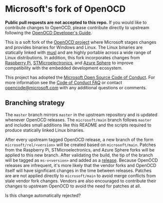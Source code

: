# Microsoft's fork of OpenOCD

**Public pull requests are not accepted to this repo.** If you would like to
contribute changes to OpenOCD, please contribute directly to upstream following
the [OpenOCD Developer's Guide](http://openocd.org/doc/doxygen/html/index.html).

This is a soft fork of the [OpenOCD project](http://openocd.org/) where
Microsoft stages changes and provides binaries for Windows and Linux. The Linux
binaries are statically linked with [musl](https://www.musl-libc.org/) and are
highly portable across a wide range of Linux distributions. In addition, this
fork incorporates changes from
[Raspberry Pi](https://github.com/raspberrypi/openocd),
[STMicroelectronics](https://github.com/STMicroelectronics/OpenOCD), and [Azure
Sphere](https://thirdpartysource.microsoft.com/) to improve compatibility with
the embedded development ecosystem.

This project has adopted the [Microsoft Open Source Code of Conduct](
https://opensource.microsoft.com/codeofconduct/). For more information see the
[Code of Conduct FAQ](https://opensource.microsoft.com/codeofconduct/faq) or
contact [opencode@microsoft.com](mailto:opencode@microsoft.com) with any
additional questions or comments.

## Branching strategy

The `master` branch mirrors `master` in the upstream repository and is updated
whenever OpenOCD releases. The `microsoft/main` branch follows `master` and
includes small additions like this README and the scripts required to produce
statically linked Linux binaries.

After every upstream tagged OpenOCD release, a new branch of the form
`microsoft/rel/<version>` will be created based on `microsoft/main`. Patches
from the Raspberry Pi, STMicroelectronics, and Azure Sphere forks will be
applied to this new branch. After validating the build, the tip of the branch
will be tagged as `ms-v<version>` and added as a
[release](https://github.com/microsoft/openocd/releases). Because OpenOCD
releases are infrequent, it's more likely that the vendor forks and OpenOCD
itself will have significant changes in the time between releases. Patches are
are not applied directly to `microsoft/main` to avoid merge conflicts from stale
vendor fork changes. Vendors are also encouraged to contribute their changes to
upstream OpenOCD to avoid the need for patches at all.

Is this change automatically rejected?

